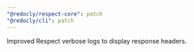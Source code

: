 ```yaml
---
"@redocly/respect-core": patch
"@redocly/cli": patch
---
```


Improved Respect verbose logs to display response headers.
